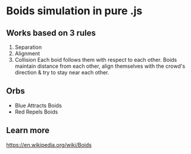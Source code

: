 # Boids simulation in pure .js

## Works based on 3 rules
1. Separation
2. Alignment
3. Collision
Each boid follows them with respect to each other. Boids maintain distance from each other, align themselves with the crowd's direction & try to stay near each other.

## Orbs
* Blue
  Attracts Boids
* Red
  Repels Boids

## Learn more
https://en.wikipedia.org/wiki/Boids
